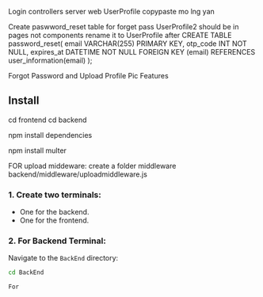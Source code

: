Login controllers
server 
web 
UserProfile
copypaste mo lng yan

Create paswword_reset table for forget pass
UserProfile2 should be in pages not components
rename it to UserProfile after
CREATE TABLE password_reset(
    email VARCHAR(255) PRIMARY KEY,
    otp_code INT NOT NULL,
    expires_at DATETIME NOT NULL
    FOREIGN KEY (email) REFERENCES user_information(email)
);

Forgot Password and Upload Profile Pic Features

## Install
cd frontend 
cd backend

npm install dependencies 

npm install multer

FOR upload middeware: 
create a folder middleware
backend/middleware/uploadmiddleware.js

### 1. Create two terminals:
- One for the backend.
- One for the frontend.

### 2. For Backend Terminal:
Navigate to the `BackEnd` directory:
```bash
cd BackEnd

For 

